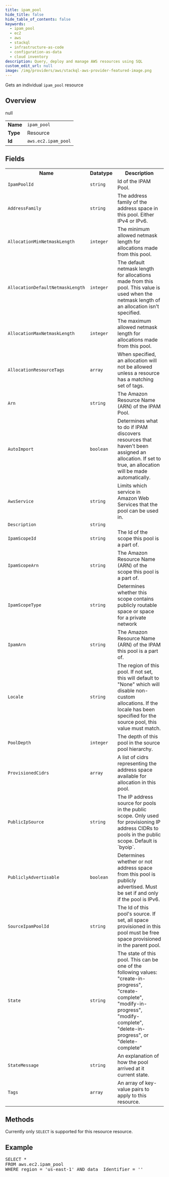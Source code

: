 ```yaml
---
title: ipam_pool
hide_title: false
hide_table_of_contents: false
keywords:
  - ipam_pool
  - ec2
  - aws
  - stackql
  - infrastructure-as-code
  - configuration-as-data
  - cloud inventory
description: Query, deploy and manage AWS resources using SQL
custom_edit_url: null
image: /img/providers/aws/stackql-aws-provider-featured-image.png
---
```

Gets an individual <code>ipam_pool</code> resource

## Overview
<table><tbody>
<tr><td><b>Name</b></td><td><code>ipam_pool</code></td></tr>
<tr><td><b>Type</b></td><td>Resource</td></tr>
null
<tr><td><b>Id</b></td><td><code>aws.ec2.ipam_pool</code></td></tr>
</tbody></table>

## Fields
<table><tbody>
<tr><th>Name</th><th>Datatype</th><th>Description</th></tr>
<tr><td><code>IpamPoolId</code></td><td><code>string</code></td><td>Id of the IPAM Pool.</td></tr><tr><td><code>AddressFamily</code></td><td><code>string</code></td><td>The address family of the address space in this pool. Either IPv4 or IPv6.</td></tr><tr><td><code>AllocationMinNetmaskLength</code></td><td><code>integer</code></td><td>The minimum allowed netmask length for allocations made from this pool.</td></tr><tr><td><code>AllocationDefaultNetmaskLength</code></td><td><code>integer</code></td><td>The default netmask length for allocations made from this pool. This value is used when the netmask length of an allocation isn't specified.</td></tr><tr><td><code>AllocationMaxNetmaskLength</code></td><td><code>integer</code></td><td>The maximum allowed netmask length for allocations made from this pool.</td></tr><tr><td><code>AllocationResourceTags</code></td><td><code>array</code></td><td>When specified, an allocation will not be allowed unless a resource has a matching set of tags.</td></tr><tr><td><code>Arn</code></td><td><code>string</code></td><td>The Amazon Resource Name (ARN) of the IPAM Pool.</td></tr><tr><td><code>AutoImport</code></td><td><code>boolean</code></td><td>Determines what to do if IPAM discovers resources that haven't been assigned an allocation. If set to true, an allocation will be made automatically.</td></tr><tr><td><code>AwsService</code></td><td><code>string</code></td><td>Limits which service in Amazon Web Services that the pool can be used in.</td></tr><tr><td><code>Description</code></td><td><code>string</code></td><td></td></tr><tr><td><code>IpamScopeId</code></td><td><code>string</code></td><td>The Id of the scope this pool is a part of.</td></tr><tr><td><code>IpamScopeArn</code></td><td><code>string</code></td><td>The Amazon Resource Name (ARN) of the scope this pool is a part of.</td></tr><tr><td><code>IpamScopeType</code></td><td><code>string</code></td><td>Determines whether this scope contains publicly routable space or space for a private network</td></tr><tr><td><code>IpamArn</code></td><td><code>string</code></td><td>The Amazon Resource Name (ARN) of the IPAM this pool is a part of.</td></tr><tr><td><code>Locale</code></td><td><code>string</code></td><td>The region of this pool. If not set, this will default to "None" which will disable non-custom allocations. If the locale has been specified for the source pool, this value must match.</td></tr><tr><td><code>PoolDepth</code></td><td><code>integer</code></td><td>The depth of this pool in the source pool hierarchy.</td></tr><tr><td><code>ProvisionedCidrs</code></td><td><code>array</code></td><td>A list of cidrs representing the address space available for allocation in this pool.</td></tr><tr><td><code>PublicIpSource</code></td><td><code>string</code></td><td>The IP address source for pools in the public scope. Only used for provisioning IP address CIDRs to pools in the public scope. Default is `byoip`.</td></tr><tr><td><code>PubliclyAdvertisable</code></td><td><code>boolean</code></td><td>Determines whether or not address space from this pool is publicly advertised. Must be set if and only if the pool is IPv6.</td></tr><tr><td><code>SourceIpamPoolId</code></td><td><code>string</code></td><td>The Id of this pool's source. If set, all space provisioned in this pool must be free space provisioned in the parent pool.</td></tr><tr><td><code>State</code></td><td><code>string</code></td><td>The state of this pool. This can be one of the following values: "create-in-progress", "create-complete", "modify-in-progress", "modify-complete", "delete-in-progress", or "delete-complete"</td></tr><tr><td><code>StateMessage</code></td><td><code>string</code></td><td>An explanation of how the pool arrived at it current state.</td></tr><tr><td><code>Tags</code></td><td><code>array</code></td><td>An array of key-value pairs to apply to this resource.</td></tr>
</tbody></table>

## Methods
Currently only <code>SELECT</code> is supported for this resource resource.

## Example
<pre>
SELECT * 
FROM aws.ec2.ipam_pool
WHERE region = 'us-east-1' AND data__Identifier = '<IpamPoolId>'
</pre>
